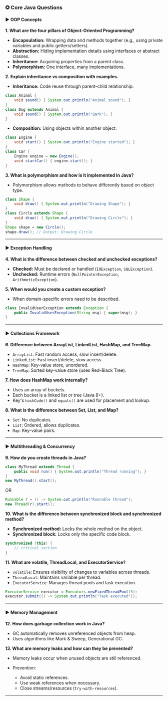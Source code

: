 ### ✪ Core Java Questions

#### ▶ OOP Concepts

**1. What are the four pillars of Object-Oriented Programming?**

* **Encapsulation:** Wrapping data and methods together (e.g., using private variables and public getters/setters).
* **Abstraction:** Hiding implementation details using interfaces or abstract classes.
* **Inheritance:** Acquiring properties from a parent class.
* **Polymorphism:** One interface, many implementations.

**2. Explain inheritance vs composition with examples.**

* **Inheritance:** Code reuse through parent-child relationship.

```java
class Animal {
    void sound() { System.out.println("Animal sound"); }
}
class Dog extends Animal {
    void sound() { System.out.println("Bark"); }
}
```

* **Composition:** Using objects within another object.

```java
class Engine {
    void start() { System.out.println("Engine started"); }
}
class Car {
    Engine engine = new Engine();
    void startCar() { engine.start(); }
}
```

**3. What is polymorphism and how is it implemented in Java?**

* Polymorphism allows methods to behave differently based on object type.

```java
class Shape {
    void draw() { System.out.println("Drawing Shape"); }
}
class Circle extends Shape {
    void draw() { System.out.println("Drawing Circle"); }
}
Shape shape = new Circle();
shape.draw(); // Output: Drawing Circle
```

---

#### ▶ Exception Handling

**4. What is the difference between checked and unchecked exceptions?**

* **Checked:** Must be declared or handled (`IOException`, `SQLException`).
* **Unchecked:** Runtime errors (`NullPointerException`, `ArithmeticException`).

**5. When would you create a custom exception?**

* When domain-specific errors need to be described.

```java
class InvalidUserException extends Exception {
    public InvalidUserException(String msg) { super(msg); }
}
```

---

#### ▶ Collections Framework

**6. Difference between ArrayList, LinkedList, HashMap, and TreeMap.**

* `ArrayList`: Fast random access, slow insert/delete.
* `LinkedList`: Fast insert/delete, slow access.
* `HashMap`: Key-value store, unordered.
* `TreeMap`: Sorted key-value store (uses Red-Black Tree).

**7. How does HashMap work internally?**

* Uses an array of buckets.
* Each bucket is a linked list or tree (Java 8+).
* Key's `hashCode()` and `equals()` are used for placement and lookup.

**8. What is the difference between Set, List, and Map?**

* `Set`: No duplicates.
* `List`: Ordered, allows duplicates.
* `Map`: Key-value pairs.

---

#### ▶ Multithreading & Concurrency

**9. How do you create threads in Java?**

```java
class MyThread extends Thread {
    public void run() { System.out.println("Thread running"); }
}
new MyThread().start();
```

OR

```java
Runnable r = () -> System.out.println("Runnable thread");
new Thread(r).start();
```

**10. What is the difference between synchronized block and synchronized method?**

* **Synchronized method:** Locks the whole method on the object.
* **Synchronized block:** Locks only the specific code block.

```java
synchronized (this) {
    // critical section
}
```

**11. What are volatile, ThreadLocal, and ExecutorService?**

* `volatile`: Ensures visibility of changes to variables across threads.
* `ThreadLocal`: Maintains variable per thread.
* `ExecutorService`: Manages thread pools and task execution.

```java
ExecutorService executor = Executors.newFixedThreadPool(5);
executor.submit(() -> System.out.println("Task executed"));
```

---

#### ▶ Memory Management

**12. How does garbage collection work in Java?**

* GC automatically removes unreferenced objects from heap.
* Uses algorithms like Mark & Sweep, Generational GC.

**13. What are memory leaks and how can they be prevented?**

* Memory leaks occur when unused objects are still referenced.
* Prevention:

  * Avoid static references.
  * Use weak references when necessary.
  * Close streams/resources (`try-with-resources`).

---

